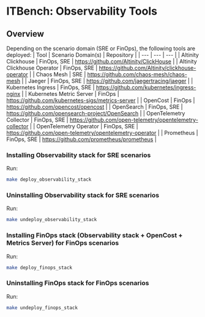 # ITBench: Observability Tools

## Overview
Depending on the scenario domain (SRE or FinOps), the following tools are deployed:
| Tool | Scenario Domain(s) | Repository |
| --- | --- | --- |
| Altinity Clickhouse | FinOps, SRE | https://github.com/Altinity/ClickHouse |
| Altinity Clickhouse Operator | FinOps, SRE | https://github.com/Altinity/clickhouse-operator |
| Chaos Mesh | SRE | https://github.com/chaos-mesh/chaos-mesh |
| Jaeger | FinOps, SRE | https://github.com/jaegertracing/jaeger |
| Kubernetes Ingress | FinOps, SRE | https://github.com/kubernetes/ingress-nginx |
| Kubernetes Metric Server | FinOps | https://github.com/kubernetes-sigs/metrics-server |
| OpenCost | FinOps | https://github.com/opencost/opencost |
| OpenSearch | FinOps, SRE | https://github.com/opensearch-project/OpenSearch |
| OpenTelemetry Collector | FinOps, SRE | https://github.com/open-telemetry/opentelemetry-collector |
| OpenTelemetry Operator | FinOps, SRE | https://github.com/open-telemetry/opentelemetry-operator |
| Prometheus | FinOps, SRE | https://github.com/prometheus/prometheus |

### Installing Observability stack for SRE scenarios
Run:
```bash
make deploy_observability_stack
```

### Uninstalling Observability stack for SRE scenarios
Run:
```bash
make undeploy_observability_stack
```

### Installing FinOps stack (Observability stack + OpenCost + Metrics Server) for FinOps scenarios
Run:
```bash
make deploy_finops_stack
```

### Uninstalling FinOps stack for FinOps scenarios
Run:
```bash
make undeploy_finops_stack
```

